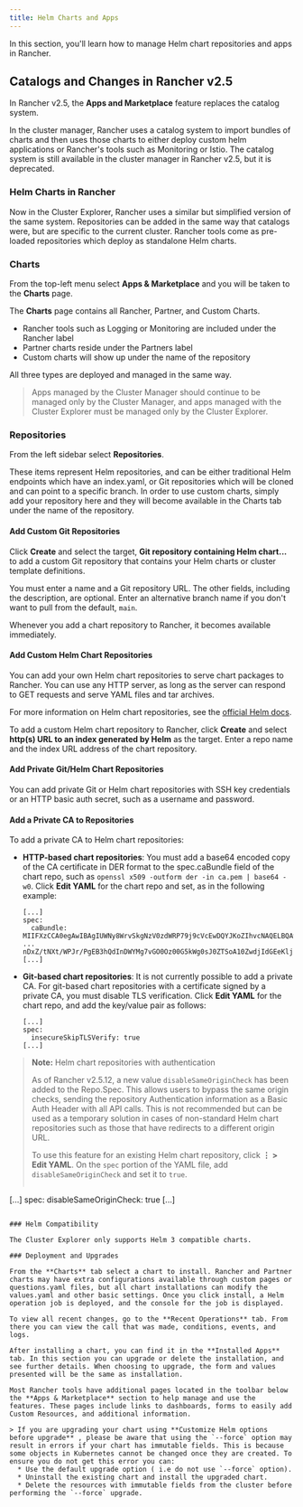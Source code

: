 ```yaml
---
title: Helm Charts and Apps
---
```


<head>
  <link rel="canonical" href="https://ranchermanager.docs.rancher.com/pages-for-subheaders/helm-charts-in-rancher"/>
</head>

In this section, you'll learn how to manage Helm chart repositories and apps in Rancher.

## Catalogs and Changes in Rancher v2.5

In Rancher v2.5, the **Apps and Marketplace** feature replaces the catalog system.

In the cluster manager, Rancher uses a catalog system to import bundles of charts and then uses those charts to either deploy custom helm applications or Rancher's tools such as Monitoring or Istio. The catalog system is still available in the cluster manager in Rancher v2.5, but it is deprecated.

### Helm Charts in Rancher

Now in the Cluster Explorer, Rancher uses a similar but simplified version of the same system. Repositories can be added in the same way that catalogs were, but are specific to the current cluster. Rancher tools come as pre-loaded repositories which deploy as standalone Helm charts.

### Charts

From the top-left menu select **Apps & Marketplace** and you will be taken to the **Charts** page.

The **Charts** page contains all Rancher, Partner, and Custom Charts.

* Rancher tools such as Logging or Monitoring are included under the Rancher label
* Partner charts reside under the Partners label
* Custom charts will show up under the name of the repository

All three types are deployed and managed in the same way.

> Apps managed by the Cluster Manager should continue to be managed only by the Cluster Manager, and apps managed with the Cluster Explorer must be managed only by the Cluster Explorer.

### Repositories

From the left sidebar select **Repositories**.

These items represent Helm repositories, and can be either traditional Helm endpoints which have an index.yaml, or Git repositories which will be cloned and can point to a specific branch. In order to use custom charts, simply add your repository here and they will become available in the Charts tab under the name of the repository.

#### Add Custom Git Repositories

Click **Create** and select the target, **Git repository containing Helm chart...** to add a custom Git repository that contains your Helm charts or cluster template definitions.

You must enter a name and a Git repository URL. The other fields, including the description, are optional. Enter an alternative branch name if you don't want to pull from the default, `main`.

Whenever you add a chart repository to Rancher, it becomes available immediately.

#### Add Custom Helm Chart Repositories

You can add your own Helm chart repositories to serve chart packages to Rancher. You can use any HTTP server, as long as the server can respond to GET requests and serve YAML files and tar archives.

For more information on Helm chart repositories, see the [official Helm docs](https://helm.sh/docs/topics/chart_repository/).

To add a custom Helm chart repository to Rancher, click **Create** and select **http(s) URL to an index generated by Helm** as the target. Enter a repo name and the index URL address of the chart repository.

#### Add Private Git/Helm Chart Repositories

You can add private Git or Helm chart repositories with SSH key credentials or an HTTP basic auth secret, such as a username and password.

#### Add a Private CA to Repositories

To add a private CA to Helm chart repositories:

- **HTTP-based chart repositories**: You must add a base64 encoded copy of the CA certificate in DER format to the spec.caBundle field of the chart repo, such as `openssl x509 -outform der -in ca.pem | base64 -w0`. Click **Edit YAML** for the chart repo and set, as in the following example:<br/>
    ```
    [...]
    spec:
      caBundle:
    MIIFXzCCA0egAwIBAgIUWNy8WrvSkgNzV0zdWRP79j9cVcEwDQYJKoZIhvcNAQELBQAwPzELMAkGA1UEBhMCVVMxCzAJBgNVBAgMAkNBMRQwEgYDVQQKDAtNeU9yZywgSW5jLjENMAsGA1UEAwwEcm9vdDAeFw0yMTEyMTQwODMyMTdaFw0yNDEwMDMwODMyMT
    ...
    nDxZ/tNXt/WPJr/PgEB3hQdInDWYMg7vGO0Oz00G5kWg0sJ0ZTSoA10ZwdjIdGEeKlj1NlPyAqpQ+uDnmx6DW+zqfYtLnc/g6GuLLVPamraqN+gyU8CHwAWPNjZonFN9Vpg0PIk1I2zuOc4EHifoTAXSpnjfzfyAxCaZsnTptimlPFJJqAMj+FfDArGmr4=
    [...]
    ```

- **Git-based chart repositories**: It is not currently possible to add a private CA. For git-based chart repositories with a certificate signed by a private CA, you must disable TLS verification. Click **Edit YAML** for the chart repo, and add the key/value pair as follows:
    ```
    [...]
    spec:
      insecureSkipTLSVerify: true
    [...]
    ```

> **Note:** Helm chart repositories with authentication
>
> As of Rancher v2.5.12, a new value `disableSameOriginCheck` has been added to the Repo.Spec. This allows users to bypass the same origin checks, sending the repository Authentication information as a Basic Auth Header with all API calls. This is not recommended but can be used as a temporary solution in cases of non-standard Helm chart repositories such as those that have redirects to a different origin URL.
>
> To use this feature for an existing Helm chart repository, click <b>⋮ > Edit YAML</b>. On the `spec` portion of the YAML file, add `disableSameOriginCheck` and set it to `true`.
>
> ```yaml
[...]
spec:
  disableSameOriginCheck: true
[...]
```

### Helm Compatibility

The Cluster Explorer only supports Helm 3 compatible charts.

### Deployment and Upgrades

From the **Charts** tab select a chart to install. Rancher and Partner charts may have extra configurations available through custom pages or questions.yaml files, but all chart installations can modify the values.yaml and other basic settings. Once you click install, a Helm operation job is deployed, and the console for the job is displayed.

To view all recent changes, go to the **Recent Operations** tab. From there you can view the call that was made, conditions, events, and logs.

After installing a chart, you can find it in the **Installed Apps** tab. In this section you can upgrade or delete the installation, and see further details. When choosing to upgrade, the form and values presented will be the same as installation.

Most Rancher tools have additional pages located in the toolbar below the **Apps & Marketplace** section to help manage and use the features. These pages include links to dashboards, forms to easily add Custom Resources, and additional information.

> If you are upgrading your chart using **Customize Helm options before upgrade** , please be aware that using the `--force` option may result in errors if your chart has immutable fields. This is because some objects in Kubernetes cannot be changed once they are created. To ensure you do not get this error you can:
  * Use the default upgrade option ( i.e do not use `--force` option).
  * Uninstall the existing chart and install the upgraded chart.
  * Delete the resources with immutable fields from the cluster before performing the `--force` upgrade.
